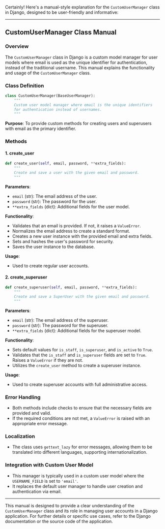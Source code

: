 Certainly! Here's a manual-style explanation for the `CustomUserManager` class in Django, designed to be user-friendly and informative:

---

## CustomUserManager Class Manual

### Overview

The `CustomUserManager` class in Django is a custom model manager for user models where email is used as the unique identifier for authentication, instead of the traditional username. This manual explains the functionality and usage of the `CustomUserManager` class.

### Class Definition

```python
class CustomUserManager(BaseUserManager):
    """
    Custom user model manager where email is the unique identifiers
    for authentication instead of usernames.
    """
```

**Purpose**: To provide custom methods for creating users and superusers with email as the primary identifier.

### Methods

#### 1. create_user

```python
def create_user(self, email, password, **extra_fields):
    """
    Create and save a user with the given email and password.
    """
```

**Parameters**:
- `email` (str): The email address of the user.
- `password` (str): The password for the user.
- `**extra_fields` (dict): Additional fields for the user model.

**Functionality**:
- Validates that an email is provided. If not, it raises a `ValueError`.
- Normalizes the email address to create a standard format.
- Creates a new user instance with the provided email and extra fields.
- Sets and hashes the user's password for security.
- Saves the user instance to the database.

**Usage**:
- Used to create regular user accounts.

#### 2. create_superuser

```python
def create_superuser(self, email, password, **extra_fields):
    """
    Create and save a SuperUser with the given email and password.
    """
```

**Parameters**:
- `email` (str): The email address of the superuser.
- `password` (str): The password for the superuser.
- `**extra_fields` (dict): Additional fields for the superuser model.

**Functionality**:
- Sets default values for `is_staff`, `is_superuser`, and `is_active` to `True`.
- Validates that the `is_staff` and `is_superuser` fields are set to `True`. Raises a `ValueError` if they are not.
- Utilizes the `create_user` method to create a superuser instance.

**Usage**:
- Used to create superuser accounts with full administrative access.

### Error Handling

- Both methods include checks to ensure that the necessary fields are provided and valid.
- If the required conditions are not met, a `ValueError` is raised with an appropriate error message.

### Localization

- The class uses `gettext_lazy` for error messages, allowing them to be translated into different languages, supporting internationalization.

### Integration with Custom User Model

- This manager is typically used in a custom user model where the `USERNAME_FIELD` is set to `'email'`.
- It replaces the default user manager to handle user creation and authentication via email.

---

This manual is designed to provide a clear understanding of the `CustomUserManager` class and its role in managing user accounts in a Django application. For further details or specific use cases, refer to the Django documentation or the source code of the application.
